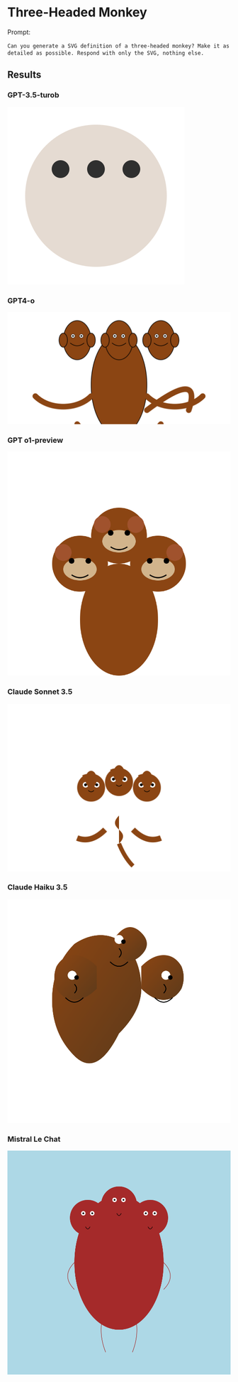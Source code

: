 # Three-Headed Monkey

Prompt:

```
Can you generate a SVG definition of a three-headed monkey? Make it as detailed as possible. Respond with only the SVG, nothing else.
```

## Results

### GPT-3.5-turob

![](./gpt-3.5-turbo.svg)

### GPT4-o

![](./gpt-4o.svg)

### GPT o1-preview

![](./gpt-o1-preview.svg)

### Claude Sonnet 3.5

![](./claude-sonnet-3.5.svg)

### Claude Haiku 3.5

![](./claude-haiku-3.5.svg)

### Mistral Le Chat

![](./mistral-le-chat.svg)
